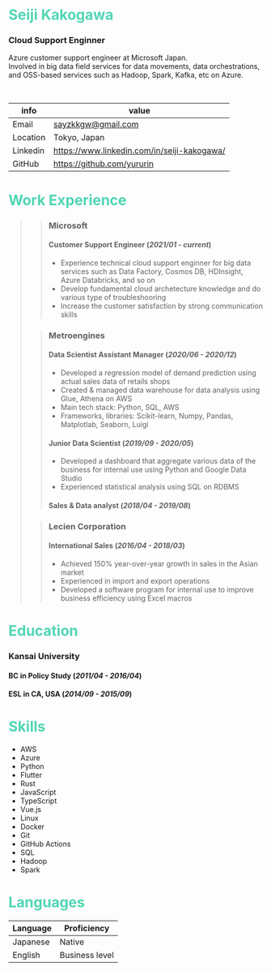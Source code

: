 # <span style="color: #51d6b3;"> Seiji Kakogawa </span>
### Cloud Support Enginner
Azure customer support engineer at Microsoft Japan. <br>
Involved in big data field services for data movements, data orchestrations, and OSS-based services such as Hadoop, Spark, Kafka, etc on Azure.

<br>

|info|value|
-----|------------------|
|Email|sayzkkgw@gmail.com|
|Location|Tokyo, Japan|
|Linkedin|https://www.linkedin.com/in/seiji-kakogawa/|
|GitHub|https://github.com/yururin|

# <span style="color: #51d6b3;">Work Experience</span>
>>### Microsoft
>> #### Customer Support Engineer (*2021/01 - current*)
>>- Experience technical cloud support enginner for big data services such as Data Factory, Cosmos DB, HDInsight, Azure Databricks, and so on
>>- Develop fundamental cloud archetecture knowledge and do various type of troubleshooring
>>- Increase the customer satisfaction by strong communication skills
>
>>### Metroengines
>>#### Data Scientist Assistant Manager (*2020/06 - 2020/12*)
>>- Developed a regression model of demand prediction using actual sales data of retails shops
>>- Created & managed data warehouse for data analysis using Glue, Athena on AWS
>>- Main tech stack: Python, SQL, AWS
>>- Frameworks, libraries: Scikit-learn, Numpy, Pandas, Matplotlab, Seaborn, Luigi
>>
>>#### Junior Data Scientist (*2019/09 - 2020/05*)
>>- Developed a dashboard that aggregate various data of the business for internal use using Python and Google Data Studio
>>- Experienced statistical analysis using SQL on RDBMS
>>
>>#### Sales & Data analyst (*2018/04 - 2019/08*)
>
>>### Lecien Corporation
>>#### International Sales (*2016/04 - 2018/03*)
>>- Achieved 150% year-over-year growth in sales in the Asian market
>>- Experienced in import and export operations
>>- Developed a software program for internal use to improve business efficiency using Excel macros

# <span style="color: #51d6b3;">Education</span>
### Kansai University
#### BC in Policy Study (*2011/04 - 2016/04*)
#### ESL in CA, USA (*2014/09 - 2015/09*)

# <span style="color: #51d6b3;">Skills</span>

- AWS
- Azure
- Python
- Flutter
- Rust
- JavaScript
- TypeScript
- Vue.js
- Linux
- Docker
- Git
- GitHub Actions
- SQL
- Hadoop
- Spark

# <span style="color: #51d6b3;">Languages</span>

|Language|Proficiency|
|---------|-----------|
|Japanese|Native|
|English|Business level|
